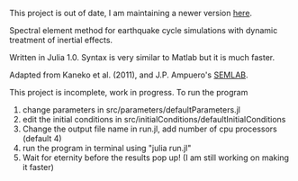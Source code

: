 This project is out of date, I am maintaining a newer version [here](https://github.com/thehalfspace/eqcycle). 

Spectral element method for earthquake cycle simulations with dynamic treatment of inertial effects.

Written in Julia 1.0. Syntax is very similar to Matlab but it is much faster.

Adapted from Kaneko et al. (2011), and J.P. Ampuero's [SEMLAB](https://www.mathworks.com/matlabcentral/fileexchange/6154-semlab).

This project is incomplete, work in progress. To run the program 

1. change parameters in src/parameters/defaultParameters.jl 
2. edit the initial conditions in src/initialConditions/defaultInitialConditions
3. Change the output file name in run.jl, add number of cpu processors (default 4)
4. run the program in terminal using "julia run.jl"
5. Wait for eternity before the results pop up! (I am still working on making it faster)
